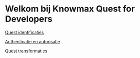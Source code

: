 # Welkom bij Knowmax Quest for Developers

[Quest identificaties](/concepts/quest-id)

[Authenticatie en autorisatie](/concepts/authentication)

[Quest transformaties](/concepts/quest-trans)